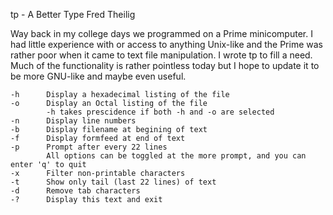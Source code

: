 tp - A Better Type
Fred Theilig

Way back in my college days we programmed on a Prime minicomputer. I had little experience with or access to anything Unix-like and the Prime was rather
poor when it came to text file manipulation. I wrote tp to fill a need. Much of the functionality is rather pointless today but I hope to update it
to be more GNU-like and maybe even useful.

	-h		Display a hexadecimal listing of the file
    -o      Display an Octal listing of the file
            -h takes prescidence if both -h and -o are selected
	-n		Display line numbers
    -b		Display filename at begining of text
    -f		Display formfeed at end of text
    -p		Prompt after every 22 lines
            All options can be toggled at the more prompt, and you can enter 'q' to quit
    -x		Filter non-printable characters
    -t		Show only tail (last 22 lines) of text
    -d		Remove tab characters
    -?		Display this text and exit
